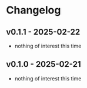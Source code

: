 # Changelog

## v0.1.1 - 2025-02-22

* nothing of interest this time

## v0.1.0 - 2025-02-21

* nothing of interest this time
